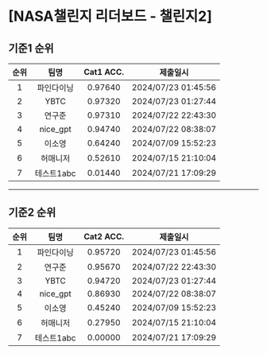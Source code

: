 # [NASA챌린지 리더보드 - 챌린지2]
## 기준1 순위
| 순위 | 팀명 | Cat1 ACC. | 제출일시 |
|:----:|:----:|:-----:|:----:|
| 1 | 파인다이닝 | 0.97640 | 2024/07/23 01:45:56 |
| 2 | YBTC | 0.97320 | 2024/07/23 01:27:44 |
| 3 | 연구준 | 0.97310 | 2024/07/22 22:43:30 |
| 4 | nice_gpt | 0.94740 | 2024/07/22 08:38:07 |
| 5 | 이소영 | 0.64240 | 2024/07/09 15:52:23 |
| 6 | 허매니저 | 0.52610 | 2024/07/15 21:10:04 |
| 7 | 테스트1abc | 0.01440 | 2024/07/21 17:09:29 |
___
## 기준2 순위
| 순위 | 팀명 | Cat2 ACC. | 제출일시 |
|:----:|:----:|:-----:|:----:|
| 1 | 파인다이닝 | 0.95720 | 2024/07/23 01:45:56 |
| 2 | 연구준 | 0.95670 | 2024/07/22 22:43:30 |
| 3 | YBTC | 0.94720 | 2024/07/23 01:27:44 |
| 4 | nice_gpt | 0.86930 | 2024/07/22 08:38:07 |
| 5 | 이소영 | 0.45240 | 2024/07/09 15:52:23 |
| 6 | 허매니저 | 0.27950 | 2024/07/15 21:10:04 |
| 7 | 테스트1abc | 0.00000 | 2024/07/21 17:09:29 |
